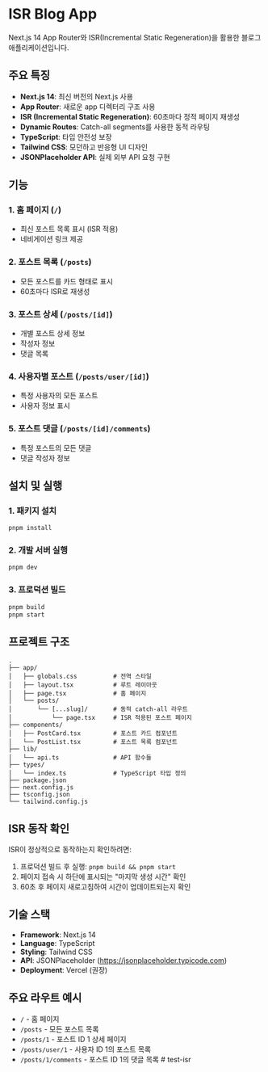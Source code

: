 # ISR Blog App

Next.js 14 App Router와 ISR(Incremental Static Regeneration)을 활용한 블로그 애플리케이션입니다.

## 주요 특징

- **Next.js 14**: 최신 버전의 Next.js 사용
- **App Router**: 새로운 app 디렉터리 구조 사용
- **ISR (Incremental Static Regeneration)**: 60초마다 정적 페이지 재생성
- **Dynamic Routes**: Catch-all segments를 사용한 동적 라우팅
- **TypeScript**: 타입 안전성 보장
- **Tailwind CSS**: 모던하고 반응형 UI 디자인
- **JSONPlaceholder API**: 실제 외부 API 요청 구현

## 기능

### 1. 홈 페이지 (`/`)
- 최신 포스트 목록 표시 (ISR 적용)
- 네비게이션 링크 제공

### 2. 포스트 목록 (`/posts`)
- 모든 포스트를 카드 형태로 표시
- 60초마다 ISR로 재생성

### 3. 포스트 상세 (`/posts/[id]`)
- 개별 포스트 상세 정보
- 작성자 정보
- 댓글 목록

### 4. 사용자별 포스트 (`/posts/user/[id]`)
- 특정 사용자의 모든 포스트
- 사용자 정보 표시

### 5. 포스트 댓글 (`/posts/[id]/comments`)
- 특정 포스트의 모든 댓글
- 댓글 작성자 정보

## 설치 및 실행

### 1. 패키지 설치
```bash
pnpm install
```

### 2. 개발 서버 실행
```bash
pnpm dev
```

### 3. 프로덕션 빌드
```bash
pnpm build
pnpm start
```

## 프로젝트 구조

```
.
├── app/
│   ├── globals.css          # 전역 스타일
│   ├── layout.tsx           # 루트 레이아웃
│   ├── page.tsx             # 홈 페이지
│   └── posts/
│       └── [...slug]/       # 동적 catch-all 라우트
│           └── page.tsx     # ISR 적용된 포스트 페이지
├── components/
│   ├── PostCard.tsx         # 포스트 카드 컴포넌트
│   └── PostList.tsx         # 포스트 목록 컴포넌트
├── lib/
│   └── api.ts               # API 함수들
├── types/
│   └── index.ts             # TypeScript 타입 정의
├── package.json
├── next.config.js
├── tsconfig.json
└── tailwind.config.js
```

## ISR 동작 확인

ISR이 정상적으로 동작하는지 확인하려면:

1. 프로덕션 빌드 후 실행: `pnpm build && pnpm start`
2. 페이지 접속 시 하단에 표시되는 "마지막 생성 시간" 확인
3. 60초 후 페이지 새로고침하여 시간이 업데이트되는지 확인

## 기술 스택

- **Framework**: Next.js 14
- **Language**: TypeScript
- **Styling**: Tailwind CSS
- **API**: JSONPlaceholder (https://jsonplaceholder.typicode.com)
- **Deployment**: Vercel (권장)

## 주요 라우트 예시

- `/` - 홈 페이지
- `/posts` - 모든 포스트 목록
- `/posts/1` - 포스트 ID 1 상세 페이지
- `/posts/user/1` - 사용자 ID 1의 포스트 목록
- `/posts/1/comments` - 포스트 ID 1의 댓글 목록 # test-isr
